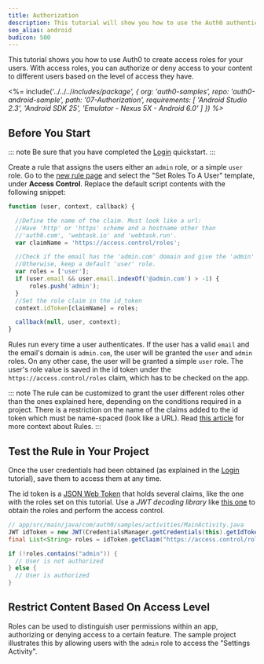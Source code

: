 ```yaml
---
title: Authorization
description: This tutorial will show you how to use the Auth0 authentication API in your Android project to create a custom login screen.
seo_alias: android
budicon: 500
---
```


This tutorial shows you how to use Auth0 to create access roles for your users. With access roles, you can authorize or deny access to your content to different users based on the level of access they have.

<%= include('../../../_includes/_package', {
  org: 'auth0-samples',
  repo: 'auth0-android-sample',
  path: '07-Authorization',
  requirements: [
    'Android Studio 2.3',
    'Android SDK 25',
    'Emulator - Nexus 5X - Android 6.0'
  ]
}) %>__

## Before You Start

::: note
Be sure that you have completed the [Login](/quickstart/native/android/00-login) quickstart.
:::

Create a rule that assigns the users either an `admin` role, or a simple `user` role. Go to the [new rule page](${manage_url}/#/rules/new) and select the "Set Roles To A User" template, under **Access Control**. Replace the default script contents with the following snippet:

```js
function (user, context, callback) {

  //Define the name of the claim. Must look like a url:
  //Have 'http' or 'https' scheme and a hostname other than
  //'auth0.com', 'webtask.io' and 'webtask.run'.
  var claimName = 'https://access.control/roles';

  //Check if the email has the 'admin.com' domain and give the 'admin' role.
  //Otherwise, keep a default 'user' role.
  var roles = ['user'];
  if (user.email && user.email.indexOf('@admin.com') > -1) {
      roles.push('admin');
  }
  //Set the role claim in the id_token
  context.idToken[claimName] = roles;

  callback(null, user, context);
}
```

Rules run every time a user authenticates. If the user has a valid `email` and the email's domain is `admin.com`, the user will be granted the `user` and `admin` roles. On any other case, the user will be granted a simple `user` role. The user's role value is saved in the id token under the `https://access.control/roles` claim, which has to be checked on the app.

::: note
The rule can be customized to grant the user different roles other than the ones explained here, depending on the conditions required in a project. There is a restriction on the name of the claims added to the id token which must be name-spaced (look like a URL). Read [this article](/rules/current#hello-world) for more context about Rules.
:::


## Test the Rule in Your Project

Once the user credentials had been obtained (as explained in the [Login](/quickstart/native/android/00-login) tutorial), save them to access them at any time.

The id token is a [JSON Web Token](/jwt) that holds several claims, like the one with the roles set on this tutorial. Use a *JWT decoding library* like [this one](https://github.com/auth0/JWTDecode.Android) to obtain the roles and perform the access control.

```java
// app/src/main/java/com/auth0/samples/activities/MainActivity.java
JWT idToken = new JWT(CredentialsManager.getCredentials(this).getIdToken());
final List<String> roles = idToken.getClaim("https://access.control/roles").asList(String.class);

if (!roles.contains("admin")) {
  // User is not authorized
} else {
  // User is authorized  
}
```

## Restrict Content Based On Access Level

Roles can be used to distinguish user permissions within an app, authorizing or denying access to a certain feature. The sample project illustrates this by allowing users with the `admin` role to access the "Settings Activity".

